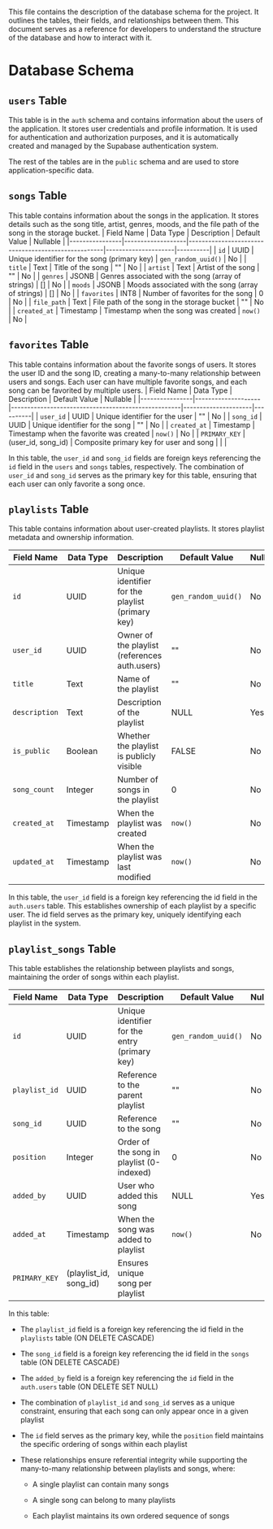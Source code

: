 This file contains the description of the database schema for the project. It outlines the tables, their fields, and relationships between them. This document serves as a reference for developers to understand the structure of the database and how to interact with it.

# Database Schema

## `users` Table
This table is in the `auth` schema and contains information about the users of the application. It stores user credentials and profile information. It is used for authentication and authorization purposes, and it is automatically created and managed by the Supabase authentication system.

The rest of the tables are in the `public` schema and are used to store application-specific data.

## `songs` Table
This table  contains information about the songs in the application. It stores details such as the song title, artist, genres, moods, and the file path of the song in the storage bucket.
| Field Name     | Data Type         | Description                                        | Default Value       | Nullable |
|----------------|-------------------|----------------------------------------------------|---------------------|----------|
| `id`           | UUID              | Unique identifier for the song (primary key)       | `gen_random_uuid()` | No       |
| `title`        | Text              | Title of the song                                  | ""                  | No       |
| `artist`       | Text              | Artist of the song                                 | ""                  | No       |
| `genres`       | JSONB             | Genres associated with the song (array of strings) | []                  | No       |
| `moods`        | JSONB             | Moods associated with the song (array of strings)  | []                  | No       |
| `favorites`    | INT8              | Number of favorites for the song                   | 0                   | No       |
| `file_path`    | Text              | File path of the song in the storage bucket        | ""                  | No       |
| `created_at`   | Timestamp         | Timestamp when the song was created                | `now()`             | No       |

## `favorites` Table
This table contains information about the favorite songs of users. It stores the user ID and the song ID, creating a many-to-many relationship between users and songs. Each user can have multiple favorite songs, and each song can be favorited by multiple users.
| Field Name     | Data Type          | Description                                        | Default Value       | Nullable |
|----------------|--------------------|----------------------------------------------------|---------------------|----------|
| `user_id`      | UUID               | Unique identifier for the user                     | ""                  | No       |
| `song_id`      | UUID               | Unique identifier for the song                     | ""                  | No       |
| `created_at`   | Timestamp          | Timestamp when the favorite was created            | `now()`             | No       |
| `PRIMARY_KEY`  | (user_id, song_id) | Composite primary key for user and song            |                     |          |

In this table, the `user_id` and `song_id` fields are foreign keys referencing the `id` field in the `users` and `songs` tables, respectively. The combination of `user_id` and `song_id` serves as the primary key for this table, ensuring that each user can only favorite a song once.

## `playlists` Table
This table contains information about user-created playlists. It stores playlist metadata and ownership information.

| Field Name     | Data Type         | Description                                        | Default Value       | Nullable |
|----------------|-------------------|----------------------------------------------------|---------------------|----------|
| `id`           | UUID              | Unique identifier for the playlist (primary key)   | `gen_random_uuid()` | No       |
| `user_id`      | UUID              | Owner of the playlist (references auth.users)      | ""                  | No       |
| `title`        | Text              | Name of the playlist                               | ""                  | No       |
| `description`  | Text              | Description of the playlist                        | NULL                | Yes      |
| `is_public`    | Boolean           | Whether the playlist is publicly visible           | FALSE               | No       |
| `song_count`   | Integer           | Number of songs in the playlist                    | 0                   | No       |
| `created_at`   | Timestamp         | When the playlist was created                      | `now()`             | No       |
| `updated_at`   | Timestamp         | When the playlist was last modified                | `now()`             | No       |

In this table, the `user_id` field is a foreign key referencing the id field in the `auth.users` table. This establishes ownership of each playlist by a specific user. The id field serves as the primary key, uniquely identifying each playlist in the system.


## `playlist_songs` Table
This table establishes the relationship between playlists and songs, maintaining the order of songs within each playlist.

| Field Name     | Data Type                | Description                                        | Default Value       | Nullable |
|----------------|--------------------------|----------------------------------------------------|---------------------|----------|
| `id`           | UUID                     | Unique identifier for the entry (primary key)      | `gen_random_uuid()` | No       |
| `playlist_id`  | UUID                     | Reference to the parent playlist                   | ""                  | No       |
| `song_id`      | UUID                     | Reference to the song                              | ""                  | No       |
| `position`     | Integer                  | Order of the song in playlist (0-indexed)          | 0                   | No       |
| `added_by`     | UUID                     | User who added this song                           | NULL                | Yes      |
| `added_at`     | Timestamp                | When the song was added to playlist                | `now()`             | No       |
| `PRIMARY_KEY`  | (playlist_id, song_id)   | Ensures unique song per playlist                   |                     |          |

In this table:

- The `playlist_id` field is a foreign key referencing the id field in the `playlists` table (ON DELETE CASCADE)

- The `song_id` field is a foreign key referencing the id field in the `songs` table (ON DELETE CASCADE)

- The `added_by` field is a foreign key referencing the `id` field in the `auth.users` table (ON DELETE SET NULL)

- The combination of `playlist_id` and `song_id` serves as a unique constraint, ensuring that each song can only appear once in a given playlist

- The `id` field serves as the primary key, while the `position` field maintains the specific ordering of songs within each playlist

- These relationships ensure referential integrity while supporting the many-to-many relationship between playlists and songs, where:

    + A single playlist can contain many songs

    + A single song can belong to many playlists

    + Each playlist maintains its own ordered sequence of songs
